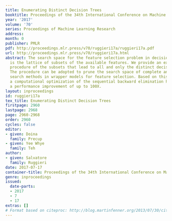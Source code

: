 ```yaml
---
title: Enumerating Distinct Decision Trees
booktitle: Proceedings of the 34th International Conference on Machine Learning
year: '2017'
volume: '70'
series: Proceedings of Machine Learning Research
address: 
month: 0
publisher: PMLR
pdf: http://proceedings.mlr.press/v70/ruggieri17a/ruggieri17a.pdf
url: http://proceedings.mlr.press/v70/ruggieri17a.html
abstract: The search space for the feature selection problem in decision tree learning
  is the lattice of subsets of the available features. We provide an exact enumeration
  procedure of the subsets that lead to all and only the distinct decision trees.
  The procedure can be adopted to prune the search space of complete and heuristics
  search methods in wrapper models for feature selection. Based on this, we design
  a computational optimization of the sequential backward elimination heuristics with
  a performance improvement of up to 100X.
layout: inproceedings
id: ruggieri17a
tex_title: Enumerating Distinct Decision Trees
firstpage: 2960
lastpage: 2968
page: 2960-2968
order: 2960
cycles: false
editor:
- given: Doina
  family: Precup
- given: Yee Whye
  family: Teh
author:
- given: Salvatore
  family: Ruggieri
date: 2017-07-17
container-title: Proceedings of the 34th International Conference on Machine Learning
genre: inproceedings
issued:
  date-parts:
  - 2017
  - 7
  - 17
extras: []
# Format based on citeproc: http://blog.martinfenner.org/2013/07/30/citeproc-yaml-for-bibliographies/
---
```

